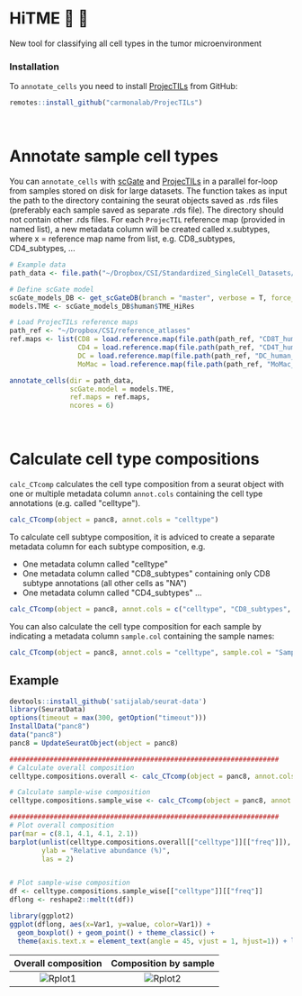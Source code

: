 # HiTME :dart: :facepunch:

New tool for classifying all cell types in the tumor microenvironment

### Installation
To `annotate_cells` you need to install [ProjecTILs](https://github.com/carmonalab/ProjecTILs) from GitHub:
```r
remotes::install_github("carmonalab/ProjecTILs")
```
<br>

# Annotate sample cell types
You can `annotate_cells` with [scGate](https://github.com/carmonalab/scGate) and [ProjecTILs](https://github.com/carmonalab/ProjecTILs) in a parallel for-loop from samples stored on disk for large datasets.
The function takes as input the path to the directory containing the seurat objects saved as .rds files (preferably each sample saved as separate .rds file). The directory should not contain other .rds files.
For each `ProjecTIL` reference map (provided in named list), a new metadata column will be created called x.subtypes, where x = reference map name from list, e.g. CD8_subtypes, CD4_subtypes, ...

```r
# Example data
path_data <- file.path("~/Dropbox/CSI/Standardized_SingleCell_Datasets/ZhangY_2022_34653365/output/test")

# Define scGate model
scGate_models_DB <- get_scGateDB(branch = "master", verbose = T, force_update = TRUE)
models.TME <- scGate_models_DB$human$TME_HiRes

# Load ProjecTILs reference maps
path_ref <- "~/Dropbox/CSI/reference_atlases"
ref.maps <- list(CD8 = load.reference.map(file.path(path_ref, "CD8T_human_ref_v1.rds")),
                 CD4 = load.reference.map(file.path(path_ref, "CD4T_human_ref_v2.rds")),
                 DC = load.reference.map(file.path(path_ref, "DC_human_ref_v1.rds")),
                 MoMac = load.reference.map(file.path(path_ref, "MoMac_human_v1.rds")))

annotate_cells(dir = path_data,
               scGate.model = models.TME,
               ref.maps = ref.maps,
               ncores = 6)
```
<br>

# Calculate cell type compositions
`calc_CTcomp` calculates the cell type composition from a seurat object with one or multiple metadata column `annot.cols` containing the cell type annotations (e.g. called "celltype").
```r
calc_CTcomp(object = panc8, annot.cols = "celltype")
```

To calculate cell subtype composition, it is adviced to create a separate metadata column for each subtype composition, e.g.
- One metadata column called "celltype"
- One metadata column called "CD8_subtypes" containing only CD8 subtype annotations (all other cells as "NA")
- One metadata column called "CD4_subtypes" ...
```r
calc_CTcomp(object = panc8, annot.cols = c("celltype", "CD8_subtypes", "CD4_subtypes"))
```

You can also calculate the cell type composition for each sample by indicating a metadata column `sample.col` containing the sample names:
```r
calc_CTcomp(object = panc8, annot.cols = "celltype", sample.col = "Sample")
```

## Example
```r
devtools::install_github('satijalab/seurat-data')
library(SeuratData)
options(timeout = max(300, getOption("timeout")))
InstallData("panc8")
data("panc8")
panc8 = UpdateSeuratObject(object = panc8)

###################################################################
# Calculate overall composition
celltype.compositions.overall <- calc_CTcomp(object = panc8, annot.cols = "celltype")

# Calculate sample-wise composition
celltype.compositions.sample_wise <- calc_CTcomp(object = panc8, annot.cols = "celltype", sample.col = "orig.ident")

###################################################################
# Plot overall composition
par(mar = c(8.1, 4.1, 4.1, 2.1)) 
barplot(unlist(celltype.compositions.overall[["celltype"]][["freq"]]),
        ylab = "Relative abundance (%)",
        las = 2)


# Plot sample-wise composition
df <- celltype.compositions.sample_wise[["celltype"]][["freq"]]
dflong <- reshape2::melt(t(df))

library(ggplot2)
ggplot(dflong, aes(x=Var1, y=value, color=Var1)) +
  geom_boxplot() + geom_point() + theme_classic() +
  theme(axis.text.x = element_text(angle = 45, vjust = 1, hjust=1)) + labs(x = "", y = "Relative abundance (%)") + NoLegend()
```

|Overall composition|Composition by sample|
|:-:|:-:|
|![Rplot1](https://github.com/carmonalab/HiTME/assets/67605347/43c81cfc-e4a2-42eb-8b8f-bf70da52a271)|![Rplot2](https://github.com/carmonalab/HiTME/assets/67605347/d876846d-b7c9-4ff4-af5c-a4bfefcbc29f)|
